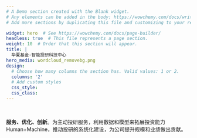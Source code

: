 ```yaml
---
# A Demo section created with the Blank widget.
# Any elements can be added in the body: https://wowchemy.com/docs/writing-markdown-latex/
# Add more sections by duplicating this file and customizing to your requirements.

widget: hero  # See https://wowchemy.com/docs/page-builder/
headless: true  # This file represents a page section.
weight: 10  # Order that this section will appear.
title: |
  华夏基金-智能投研科技中心
hero_media: wordcloud_removebg.png
design:
  # Choose how many columns the section has. Valid values: 1 or 2.
  columns: '2'
  # Add custom styles
  css_style:
  css_class:
---
```


<br>

**服务、优化、创新**。为主动投研服务，利用数据和模型来拓展投资能力Human+Machine，推动投研的系统化建设，为公司提升规模和业绩做出贡献。